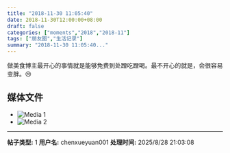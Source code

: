 ```yaml
---
title: "2018-11-30 11:05:40"
date: 2018-11-30T12:00:00+08:00
draft: false
categories: ["moments","2018","2018-11"]
tags: ["朋友圈","生活记录"]
summary: "2018-11-30 11:05:40..."
---
```


做美食博主最开心的事情就是能够免费到处蹭吃蹭喝。最不开心的就是，会很容易变胖。😢

## 媒体文件

- ![Media 1](/Moments/photos/2018-11-30/201811301105400.jpg)
- ![Media 2](/Moments/photos/2018-11-30/201811301105401.jpg)

---

**帖子类型:** 1
**用户名:** chenxueyuan001
**处理时间:** 2025/8/28 21:03:08